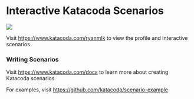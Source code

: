 # Interactive Katacoda Scenarios

[![](http://shields.katacoda.com/katacoda/ryanmlk/count.svg)](https://www.katacoda.com/ryanmlk "Get your profile on Katacoda.com")

Visit https://www.katacoda.com/ryanmlk to view the profile and interactive scenarios

### Writing Scenarios
Visit https://www.katacoda.com/docs to learn more about creating Katacoda scenarios

For examples, visit https://github.com/katacoda/scenario-example
